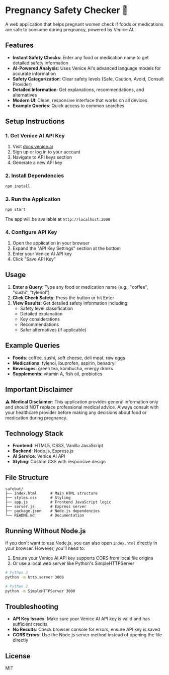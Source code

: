 # Pregnancy Safety Checker 🤰

A web application that helps pregnant women check if foods or medications are safe to consume during pregnancy, powered by Venice AI.

## Features

- **Instant Safety Checks**: Enter any food or medication name to get detailed safety information
- **AI-Powered Analysis**: Uses Venice AI's advanced language models for accurate information
- **Safety Categorization**: Clear safety levels (Safe, Caution, Avoid, Consult Provider)
- **Detailed Information**: Get explanations, recommendations, and alternatives
- **Modern UI**: Clean, responsive interface that works on all devices
- **Example Queries**: Quick access to common searches

## Setup Instructions

### 1. Get Venice AI API Key

1. Visit [docs.venice.ai](https://docs.venice.ai)
2. Sign up or log in to your account
3. Navigate to API keys section
4. Generate a new API key

### 2. Install Dependencies

```bash
npm install
```

### 3. Run the Application

```bash
npm start
```

The app will be available at `http://localhost:3000`

### 4. Configure API Key

1. Open the application in your browser
2. Expand the "API Key Settings" section at the bottom
3. Enter your Venice AI API key
4. Click "Save API Key"

## Usage

1. **Enter a Query**: Type any food or medication name (e.g., "coffee", "sushi", "tylenol")
2. **Click Check Safety**: Press the button or hit Enter
3. **View Results**: Get detailed safety information including:
   - Safety level classification
   - Detailed explanation
   - Key considerations
   - Recommendations
   - Safer alternatives (if applicable)

## Example Queries

- **Foods**: coffee, sushi, soft cheese, deli meat, raw eggs
- **Medications**: tylenol, ibuprofen, aspirin, benadryl
- **Beverages**: green tea, kombucha, energy drinks
- **Supplements**: vitamin A, fish oil, probiotics

## Important Disclaimer

⚠️ **Medical Disclaimer**: This application provides general information only and should NOT replace professional medical advice. Always consult with your healthcare provider before making any decisions about food or medication during pregnancy.

## Technology Stack

- **Frontend**: HTML5, CSS3, Vanilla JavaScript
- **Backend**: Node.js, Express.js
- **AI Service**: Venice AI API
- **Styling**: Custom CSS with responsive design

## File Structure

```
safebut/
├── index.html      # Main HTML structure
├── styles.css      # Styling
├── app.js          # Frontend JavaScript logic
├── server.js       # Express server
├── package.json    # Node.js dependencies
└── README.md       # Documentation
```

## Running Without Node.js

If you don't want to use Node.js, you can also open `index.html` directly in your browser. However, you'll need to:
1. Ensure your Venice AI API key supports CORS from local file origins
2. Or use a local web server like Python's SimpleHTTPServer

```bash
# Python 3
python -m http.server 3000

# Python 2
python -m SimpleHTTPServer 3000
```

## Troubleshooting

- **API Key Issues**: Make sure your Venice AI API key is valid and has sufficient credits
- **No Results**: Check browser console for errors, ensure API key is saved
- **CORS Errors**: Use the Node.js server method instead of opening the file directly

## License

MIT